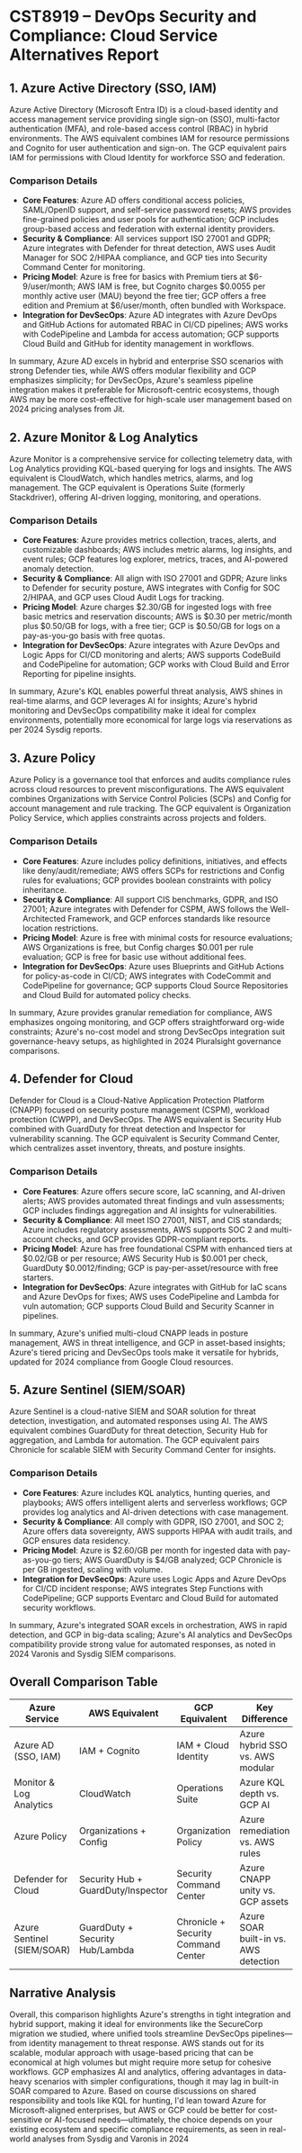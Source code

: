 # CST8919 – DevOps Security and Compliance: Cloud Service Alternatives Report

## 1. Azure Active Directory (SSO, IAM)

Azure Active Directory (Microsoft Entra ID) is a cloud-based identity and access management service providing single sign-on (SSO), multi-factor authentication (MFA), and role-based access control (RBAC) in hybrid environments. The AWS equivalent combines IAM for resource permissions and Cognito for user authentication and sign-on. The GCP equivalent pairs IAM for permissions with Cloud Identity for workforce SSO and federation.

### Comparison Details
- **Core Features**: Azure AD offers conditional access policies, SAML/OpenID support, and self-service password resets; AWS provides fine-grained policies and user pools for authentication; GCP includes group-based access and federation with external identity providers.
- **Security & Compliance**: All services support ISO 27001 and GDPR; Azure integrates with Defender for threat detection, AWS uses Audit Manager for SOC 2/HIPAA compliance, and GCP ties into Security Command Center for monitoring.
- **Pricing Model**: Azure is free for basics with Premium tiers at $6-9/user/month; AWS IAM is free, but Cognito charges $0.0055 per monthly active user (MAU) beyond the free tier; GCP offers a free edition and Premium at $6/user/month, often bundled with Workspace.
- **Integration for DevSecOps**: Azure AD integrates with Azure DevOps and GitHub Actions for automated RBAC in CI/CD pipelines; AWS works with CodePipeline and Lambda for access automation; GCP supports Cloud Build and GitHub for identity management in workflows.

In summary, Azure AD excels in hybrid and enterprise SSO scenarios with strong Defender ties, while AWS offers modular flexibility and GCP emphasizes simplicity; for DevSecOps, Azure's seamless pipeline integration makes it preferable for Microsoft-centric ecosystems, though AWS may be more cost-effective for high-scale user management based on 2024 pricing analyses from Jit.

## 2. Azure Monitor & Log Analytics
Azure Monitor is a comprehensive service for collecting telemetry data, with Log Analytics providing KQL-based querying for logs and insights. The AWS equivalent is CloudWatch, which handles metrics, alarms, and log management. The GCP equivalent is Operations Suite (formerly Stackdriver), offering AI-driven logging, monitoring, and operations.

### Comparison Details
- **Core Features**: Azure provides metrics collection, traces, alerts, and customizable dashboards; AWS includes metric alarms, log insights, and event rules; GCP features log explorer, metrics, traces, and AI-powered anomaly detection.
- **Security & Compliance**: All align with ISO 27001 and GDPR; Azure links to Defender for security posture, AWS integrates with Config for SOC 2/HIPAA, and GCP uses Cloud Audit Logs for tracking.
- **Pricing Model**: Azure charges $2.30/GB for ingested logs with free basic metrics and reservation discounts; AWS is $0.30 per metric/month plus $0.50/GB for logs, with a free tier; GCP is $0.50/GB for logs on a pay-as-you-go basis with free quotas.
- **Integration for DevSecOps**: Azure integrates with Azure DevOps and Logic Apps for CI/CD monitoring and alerts; AWS supports CodeBuild and CodePipeline for automation; GCP works with Cloud Build and Error Reporting for pipeline insights.

In summary, Azure's KQL enables powerful threat analysis, AWS shines in real-time alarms, and GCP leverages AI for insights; Azure's hybrid monitoring and DevSecOps compatibility make it ideal for complex environments, potentially more economical for large logs via reservations as per 2024 Sysdig reports.

## 3. Azure Policy
Azure Policy is a governance tool that enforces and audits compliance rules across cloud resources to prevent misconfigurations. The AWS equivalent combines Organizations with Service Control Policies (SCPs) and Config for account management and rule tracking. The GCP equivalent is Organization Policy Service, which applies constraints across projects and folders.

### Comparison Details
- **Core Features**: Azure includes policy definitions, initiatives, and effects like deny/audit/remediate; AWS offers SCPs for restrictions and Config rules for evaluations; GCP provides boolean constraints with policy inheritance.
- **Security & Compliance**: All support CIS benchmarks, GDPR, and ISO 27001; Azure integrates with Defender for CSPM, AWS follows the Well-Architected Framework, and GCP enforces standards like resource location restrictions.
- **Pricing Model**: Azure is free with minimal costs for resource evaluations; AWS Organizations is free, but Config charges $0.001 per rule evaluation; GCP is free for basic use without additional fees.
- **Integration for DevSecOps**: Azure uses Blueprints and GitHub Actions for policy-as-code in CI/CD; AWS integrates with CodeCommit and CodePipeline for governance; GCP supports Cloud Source Repositories and Cloud Build for automated policy checks.

In summary, Azure provides granular remediation for compliance, AWS emphasizes ongoing monitoring, and GCP offers straightforward org-wide constraints; Azure's no-cost model and strong DevSecOps integration suit governance-heavy setups, as highlighted in 2024 Pluralsight governance comparisons.

## 4. Defender for Cloud
Defender for Cloud is a Cloud-Native Application Protection Platform (CNAPP) focused on security posture management (CSPM), workload protection (CWPP), and DevSecOps. The AWS equivalent is Security Hub combined with GuardDuty for threat detection and Inspector for vulnerability scanning. The GCP equivalent is Security Command Center, which centralizes asset inventory, threats, and posture insights.

### Comparison Details
- **Core Features**: Azure offers secure score, IaC scanning, and AI-driven alerts; AWS provides automated threat findings and vuln assessments; GCP includes findings aggregation and AI insights for vulnerabilities.
- **Security & Compliance**: All meet ISO 27001, NIST, and CIS standards; Azure includes regulatory assessments, AWS supports SOC 2 and multi-account checks, and GCP provides GDPR-compliant reports.
- **Pricing Model**: Azure has free foundational CSPM with enhanced tiers at $0.02/GB or per resource; AWS Security Hub is $0.001 per check, GuardDuty $0.0012/finding; GCP is pay-per-asset/resource with free starters.
- **Integration for DevSecOps**: Azure integrates with GitHub for IaC scans and Azure DevOps for fixes; AWS uses CodePipeline and Lambda for vuln automation; GCP supports Cloud Build and Security Scanner in pipelines.

In summary, Azure's unified multi-cloud CNAPP leads in posture management, AWS in threat intelligence, and GCP in asset-based insights; Azure's tiered pricing and DevSecOps tools make it versatile for hybrids, updated for 2024 compliance from Google Cloud resources.

## 5. Azure Sentinel (SIEM/SOAR)
Azure Sentinel is a cloud-native SIEM and SOAR solution for threat detection, investigation, and automated responses using AI. The AWS equivalent combines GuardDuty for threat detection, Security Hub for aggregation, and Lambda for automation. The GCP equivalent pairs Chronicle for scalable SIEM with Security Command Center for insights.

### Comparison Details
- **Core Features**: Azure includes KQL analytics, hunting queries, and playbooks; AWS offers intelligent alerts and serverless workflows; GCP provides log analytics and AI-driven detections with case management.
- **Security & Compliance**: All comply with GDPR, ISO 27001, and SOC 2; Azure offers data sovereignty, AWS supports HIPAA with audit trails, and GCP ensures data residency.
- **Pricing Model**: Azure is $2.60/GB per month for ingested data with pay-as-you-go tiers; AWS GuardDuty is $4/GB analyzed; GCP Chronicle is per GB ingested, scaling with volume.
- **Integration for DevSecOps**: Azure uses Logic Apps and Azure DevOps for CI/CD incident response; AWS integrates Step Functions with CodePipeline; GCP supports Eventarc and Cloud Build for automated security workflows.

In summary, Azure's integrated SOAR excels in orchestration, AWS in rapid detection, and GCP in big-data scaling; Azure's AI analytics and DevSecOps compatibility provide strong value for automated responses, as noted in 2024 Varonis and Sysdig SIEM comparisons.


## Overall Comparison Table
| Azure Service          | AWS Equivalent                  | GCP Equivalent                  | Key Difference                  | Security Edge                  | Pricing Note                  | DevSecOps Fit                  |
|------------------------|---------------------------------|---------------------------------|---------------------------------|--------------------------------|--------------------------------|--------------------------------|
| Azure AD (SSO, IAM)    | IAM + Cognito                   | IAM + Cloud Identity            | Azure hybrid SSO vs. AWS modular | Azure Defender integration     | Azure tiered ($6-9/user)       | Azure pipeline RBAC            |
| Monitor & Log Analytics| CloudWatch                      | Operations Suite                | Azure KQL depth vs. GCP AI      | Azure posture links            | Azure $2.30/GB ingest          | Azure CI/CD alerts             |
| Azure Policy           | Organizations + Config          | Organization Policy             | Azure remediation vs. AWS rules | Azure CSPM                     | Azure free                     | Azure policy-as-code           |
| Defender for Cloud     | Security Hub + GuardDuty/Inspector | Security Command Center       | Azure CNAPP unity vs. GCP assets| Azure AI scans                 | Azure tiered ($0.02/GB)        | Azure IaC scans                |
| Azure Sentinel (SIEM/SOAR) | GuardDuty + Security Hub/Lambda | Chronicle + Security Command Center | Azure SOAR built-in vs. AWS detection | Azure analytics            | Azure $2.60/GB                 | Azure playbook automation      |

## Narrative Analysis
Overall, this comparison highlights Azure's strengths in tight integration and hybrid support, making it ideal for environments like the SecureCorp migration we studied, where unified tools streamline DevSecOps pipelines—from identity management to threat response. AWS stands out for its scalable, modular approach with usage-based pricing that can be economical at high volumes but might require more setup for cohesive workflows. GCP emphasizes AI and analytics, offering advantages in data-heavy scenarios with simpler configurations, though it may lag in built-in SOAR compared to Azure. Based on course discussions on shared responsibility and tools like KQL for hunting, I'd lean toward Azure for Microsoft-aligned enterprises, but AWS or GCP could be better for cost-sensitive or AI-focused needs—ultimately, the choice depends on your existing ecosystem and specific compliance requirements, as seen in real-world analyses from Sysdig and Varonis in 2024
